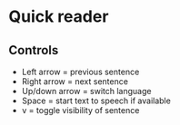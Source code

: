 # Quick reader
## Controls

- Left arrow = previous sentence
- Right arrow = next sentence
- Up/down arrow = switch language
- Space = start text to speech if available
- v = toggle visibility of sentence